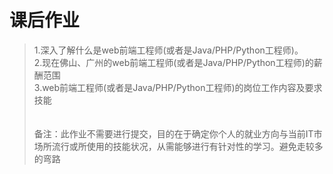 # 课后作业
>1.深入了解什么是web前端工程师(或者是Java/PHP/Python工程师)。<br>
>2.现在佛山、广州的web前端工程师(或者是Java/PHP/Python工程师)的薪酬范围<br>
>3.web前端工程师(或者是Java/PHP/Python工程师)的岗位工作内容及要求技能
<br><br><br>
备注：此作业不需要进行提交，目的在于确定你个人的就业方向与当前IT市场所流行或所使用的技能状况，从需能够进行有针对性的学习。避免走较多的弯路
